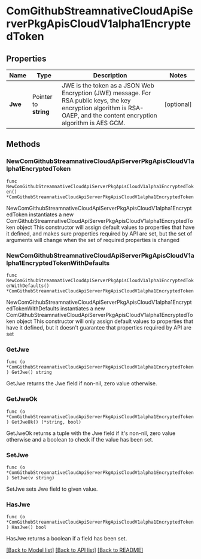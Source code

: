 # ComGithubStreamnativeCloudApiServerPkgApisCloudV1alpha1EncryptedToken

## Properties

Name | Type | Description | Notes
------------ | ------------- | ------------- | -------------
**Jwe** | Pointer to **string** | JWE is the token as a JSON Web Encryption (JWE) message. For RSA public keys, the key encryption algorithm is RSA-OAEP, and the content encryption algorithm is AES GCM. | [optional] 

## Methods

### NewComGithubStreamnativeCloudApiServerPkgApisCloudV1alpha1EncryptedToken

`func NewComGithubStreamnativeCloudApiServerPkgApisCloudV1alpha1EncryptedToken() *ComGithubStreamnativeCloudApiServerPkgApisCloudV1alpha1EncryptedToken`

NewComGithubStreamnativeCloudApiServerPkgApisCloudV1alpha1EncryptedToken instantiates a new ComGithubStreamnativeCloudApiServerPkgApisCloudV1alpha1EncryptedToken object
This constructor will assign default values to properties that have it defined,
and makes sure properties required by API are set, but the set of arguments
will change when the set of required properties is changed

### NewComGithubStreamnativeCloudApiServerPkgApisCloudV1alpha1EncryptedTokenWithDefaults

`func NewComGithubStreamnativeCloudApiServerPkgApisCloudV1alpha1EncryptedTokenWithDefaults() *ComGithubStreamnativeCloudApiServerPkgApisCloudV1alpha1EncryptedToken`

NewComGithubStreamnativeCloudApiServerPkgApisCloudV1alpha1EncryptedTokenWithDefaults instantiates a new ComGithubStreamnativeCloudApiServerPkgApisCloudV1alpha1EncryptedToken object
This constructor will only assign default values to properties that have it defined,
but it doesn't guarantee that properties required by API are set

### GetJwe

`func (o *ComGithubStreamnativeCloudApiServerPkgApisCloudV1alpha1EncryptedToken) GetJwe() string`

GetJwe returns the Jwe field if non-nil, zero value otherwise.

### GetJweOk

`func (o *ComGithubStreamnativeCloudApiServerPkgApisCloudV1alpha1EncryptedToken) GetJweOk() (*string, bool)`

GetJweOk returns a tuple with the Jwe field if it's non-nil, zero value otherwise
and a boolean to check if the value has been set.

### SetJwe

`func (o *ComGithubStreamnativeCloudApiServerPkgApisCloudV1alpha1EncryptedToken) SetJwe(v string)`

SetJwe sets Jwe field to given value.

### HasJwe

`func (o *ComGithubStreamnativeCloudApiServerPkgApisCloudV1alpha1EncryptedToken) HasJwe() bool`

HasJwe returns a boolean if a field has been set.


[[Back to Model list]](../README.md#documentation-for-models) [[Back to API list]](../README.md#documentation-for-api-endpoints) [[Back to README]](../README.md)


